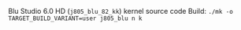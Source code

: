 Blu Studio 6.0 HD (`j805_blu_82_kk`) kernel source code
Build: `./mk -o TARGET_BUILD_VARIANT=user j805_blu n k`
